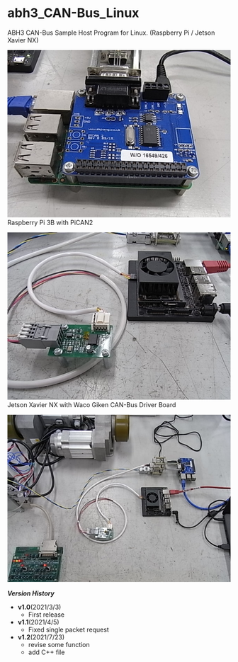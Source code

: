# abh3_CAN-Bus_Linux
ABH3 CAN-Bus Sample Host Program for Linux. (Raspberry Pi / Jetson Xavier NX)

![](img/img_abh3_raspi_01.jpg)  
Raspberry Pi 3B with PiCAN2  

![](img/img_abh3_jetson_01.jpg)  
Jetson Xavier NX with Waco Giken CAN-Bus Driver Board  

![](img/img_abh3_can_01.jpg)

**_Version History_**
* __v1.0__(2021/3/3)
    - First release
* __v1.1__(2021/4/5)
    - Fixed single packet request 
* __v1.2__(2021/7/23)
    - revise some function
    - add C++ file
